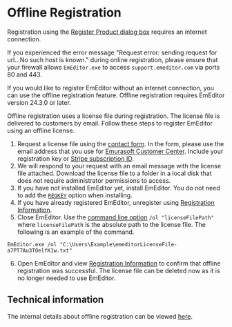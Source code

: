 # Offline Registration

Registration using the [Register Product dialog box](../../dlg/regist/index) requires an internet connection.

If you experienced the error message "Request error: sending request for url…No such host is known." during online registration, please ensure that your firewall allows `EmEditor.exe` to access `support.emeditor.com` via ports 80 and 443.

If you would like to register EmEditor without an internet connection, you can use the offline registration feature. Offline registration requires EmEditor version 24.3.0 or later.

Offline registration uses a license file during registration. The license file is delivered to customers by email. Follow these steps to register EmEditor using an offline license.

1. Request a license file using the [contact form](https://www.emeditor.com/support/#contact). In the form, please use the email address that you use for [Emurasoft Customer Center](https://support.emeditor.com/). Include your registration key or [Stripe subscription ID](https://support.emeditor.com/en/account/subscriptions).
2. We will respond to your request with an email message with the license file attached. Download the license file to a folder in a local disk that does not require administrator permissions to access.
3. If you have not installed EmEditor yet, install EmEditor. You do not need to add the [`REGKEY`](https://www.emeditor.com/faq/installation-faq/how-can-i-install-emeditor-without-displaying-dialog-boxes/) option when installing.
4. If you have already registered EmEditor, unregister using [Registration Information](../../dlg/registration_info/index).
5. Close EmEditor. Use the [command line option](https://www.emeditor.org/en/howto/file/file_commandline.html#options) `/ol "licenseFilePath"` where `licenseFilePath` is the absolute path to the license file. The following is an example of the command.

```
EmEditor.exe /ol "C:\Users\Example\emeditorLicenseFile-a7PT7Au3TOelfK1w.txt"
```

6. Open EmEditor and view [Registration Information](../../dlg/registration_info/index) to confirm that offline registration was successful. The license file can be deleted now as it is no longer needed to use EmEditor.

## Technical information

The internal details about offline registration can be viewed [here](https://www.emeditor.com/general/new-validation-system-explained/).